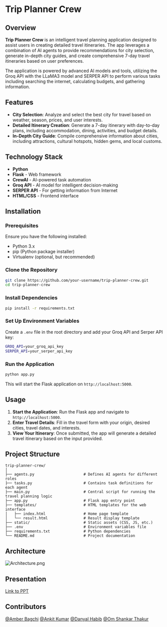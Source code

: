 
# Trip Planner Crew

## Overview

**Trip Planner Crew** is an intelligent travel planning application designed to assist users in creating detailed travel itineraries. The app leverages a combination of AI agents to provide recommendations for city selection, generate in-depth city guides, and create comprehensive 7-day travel itineraries based on user preferences.

The application is powered by advanced AI models and tools, utilizing the Groq API with the LLaMA3 model and SERPER API to perform various tasks including searching the internet, calculating budgets, and gathering information.

## Features

- **City Selection**: Analyze and select the best city for travel based on weather, season, prices, and user interests.
- **Detailed Itinerary Creation**: Generate a 7-day itinerary with day-to-day plans, including accommodation, dining, activities, and budget details.
- **In-Depth City Guide**: Compile comprehensive information about cities, including attractions, cultural hotspots, hidden gems, and local customs.

## Technology Stack

- **Python**
- **Flask** - Web framework
- **CrewAI** - AI-powered task automation
- **Groq API** - AI model for intelligent decision-making
- **SERPER API** - For getting information from Internet
- **HTML/CSS** - Frontend interface

## Installation

### Prerequisites

Ensure you have the following installed:

- Python 3.x
- pip (Python package installer)
- Virtualenv (optional, but recommended)

### Clone the Repository

```bash
git clone https://github.com/your-username/trip-planner-crew.git
cd trip-planner-crew
```

### Install Dependencies

```bash
pip install -r requirements.txt
```

### Set Up Environment Variables

Create a `.env` file in the root directory and add your Groq API and Serper API key:

```bash
GROQ_API=your_groq_api_key
SERPER_API=your_serper_api_key
```

### Run the Application

```bash
python app.py
```

This will start the Flask application on `http://localhost:5000`.

## Usage

1. **Start the Application**: Run the Flask app and navigate to `http://localhost:5000`.
2. **Enter Travel Details**: Fill in the travel form with your origin, desired cities, travel dates, and interests.
3. **View Your Itinerary**: Once submitted, the app will generate a detailed travel itinerary based on the input provided.

## Project Structure

```
trip-planner-crew/
│
├── agents.py                      # Defines AI agents for different roles
├── tasks.py                       # Contains task definitions for each agent
├── main.py                        # Central script for running the travel planning logic
├── app.py                         # Flask app entry point
├── templates/                     # HTML templates for the web interface
│   ├── index.html                 # Home page template
│   └── result.html                # Result display template
├── static/                        # Static assets (CSS, JS, etc.)
├── .env                           # Environment variables file
├── requirements.txt               # Python dependencies
└── README.md                      # Project documentation
```




## Architecture

![Architecture.png](https://i.ibb.co/Xj1B5vB/Version-1.png)

## Presentation

[Link to PPT](https://drive.google.com/file/d/1R4af9vPvucmJdyxNktGkKKrhRGybG5Qt/view?usp=sharing)

## Contributors
[@Amber Bagchi](https://github.com/amber-bagchi)
[@Ankit Kumar](https://github.com/iamankit7667)
[@Danyal Habib](https://github.com/DanyalHabib007)
[@Om Shankar Thakur](https://github.com/Om-Shankar-Thakur)
